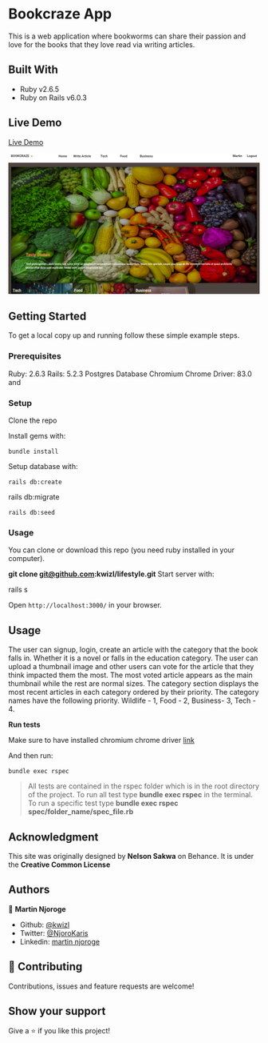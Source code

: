 # Bookcraze App
This is a web application where bookworms can share their passion and love for the books that they love read via writing articles.

## Built With

- Ruby v2.6.5
- Ruby on Rails v6.0.3

## Live Demo

[Live Demo](https://enigmatic-springs-19832.herokuapp.com)

![screenshot](./app/assets/images/index-page.png)

## Getting Started

To get a local copy up and running follow these simple example steps.

### Prerequisites

Ruby: 2.6.3
Rails: 5.2.3
Postgres Database
Chromium Chrome Driver: 83.0 and 

### Setup

Clone the repo

Install gems with:

```
bundle install
```

Setup database with:

```
rails db:create

```
rails db:migrate

```
rails db:seed

```

### Usage

You can clone or download this repo (you need ruby installed in your computer).

**git clone git@github.com:kwizl/lifestyle.git**
Start server with:

rails s

Open `http://localhost:3000/` in your browser.

## Usage
The user can signup, login, create an article with the category that the book falls in. Whether it is a novel or falls in the education category. The user can upload a thumbnail image and other users can vote for the article that they think impacted them the most. The most voted article appears as the main thumbnail while the rest are normal sizes. The category section displays the most recent articles in each category ordered by their priority.
The category names have the following priority. Wildlife - 1, Food - 2, Business- 3, Tech - 4.

**Run tests**

Make sure to have installed chromium chrome driver [link](https://chromedriver.chromium.org/downloads)

And then run:

```
bundle exec rspec
```

> All tests are contained in the rspec folder which is in the root directory of the project. 
To run all test type **bundle exec rspec** in the terminal. To run a specific test type 
**bundle exec rspec spec/folder_name/spec_file.rb**

## Acknowledgment

This site was originally designed by **Nelson Sakwa** on Behance. It is under the **Creative Common License**

## Authors

👤 **Martin Njoroge**

- Github: [@kwizl](https://github.com/kwizl)
- Twitter: [@NjoroKaris](https://twitter.com/NjoroKaris)
- Linkedin: [martin njoroge](https://www.linkedin.com/in/martin-njoroge-098774110/)

## 🤝 Contributing

Contributions, issues and feature requests are welcome!

## Show your support

Give a ⭐️ if you like this project!
